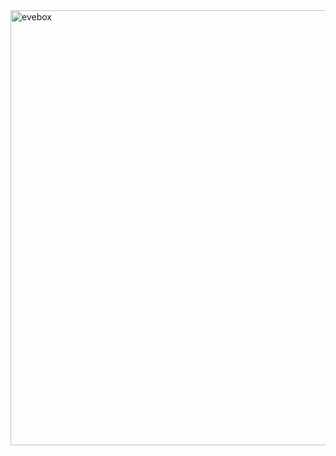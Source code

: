 <img width="2550" height="696" alt="evebox" src="https://github.com/user-attachments/assets/562c3767-548c-4c49-8849-f69604398450" />
